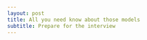 ```yaml
---
layout: post
title: All you need know about those models
subtitle: Prepare for the interview
---
```

